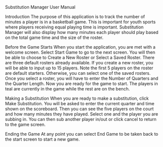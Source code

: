 Substitution Manager User Manual

Introduction
The purpose of this application is to track the number of minutes a player is in a basketball game. This is important for youth sports where players receiving equal playing time is important. Substitution Manager will also display how many minutes each player should play based on the total game time and the size of the roster.

Before the Game Starts
When you start the application, you are met with a welcome screen. Select Start Game to go to the next screen. You will then be able to choose to Create a New Roster or Select a Saved Roster. There are three default rosters already available. If you create a new roster, you will be able to input up to 15 players. Note the first 5 players on the roster are default starters. Otherwise, you can select one of the saved rosters. Once you select a roster, you will have to enter the Number of Quarters and the Quarter Length. Now you are ready for the game to start. The players in teal are currently in the game while the rest are on the bench.

Making a Substitution
When you are ready to make a substitution, click Make Substitution. You will be asked to enter the current quarter and time shown on the scoreboard. Then you can see the five players on the court and how many minutes they have played. Select one and the player you are subbing in. You can then sub another player in/out or click cancel to return to the game screen.

Ending the Game
At any point you can select End Game to be taken back to the start screen to start a new game.
